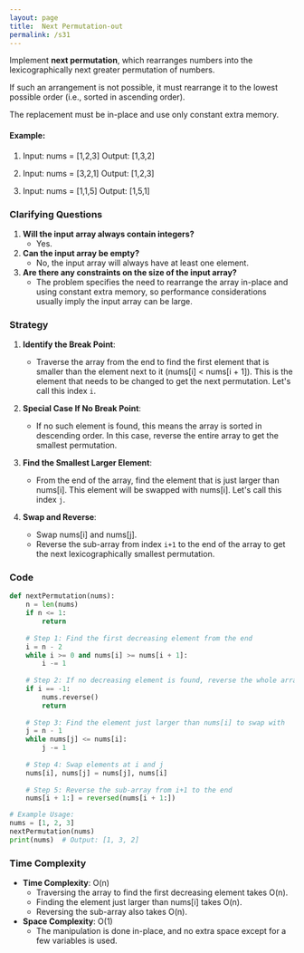 ```yaml
---
layout: page
title:  Next Permutation-out
permalink: /s31
---
```


Implement **next permutation**, which rearranges numbers into the lexicographically next greater permutation of numbers.

If such an arrangement is not possible, it must rearrange it to the lowest possible order (i.e., sorted in ascending order).

The replacement must be in-place and use only constant extra memory.

#### Example:
1. Input: nums = [1,2,3]
   Output: [1,3,2]
   
2. Input: nums = [3,2,1]
   Output: [1,2,3]
   
3. Input: nums = [1,1,5]
   Output: [1,5,1]

### Clarifying Questions
1. **Will the input array always contain integers?**
   - Yes.
2. **Can the input array be empty?**
   - No, the input array will always have at least one element.
3. **Are there any constraints on the size of the input array?**
   - The problem specifies the need to rearrange the array in-place and using constant extra memory, so performance considerations usually imply the input array can be large.

### Strategy

1. **Identify the Break Point**: 
   - Traverse the array from the end to find the first element that is smaller than the element next to it (nums[i] < nums[i + 1]). This is the element that needs to be changed to get the next permutation. Let's call this index `i`.
   
2. **Special Case If No Break Point**:
   - If no such element is found, this means the array is sorted in descending order. In this case, reverse the entire array to get the smallest permutation.
   
3. **Find the Smallest Larger Element**:
   - From the end of the array, find the element that is just larger than nums[i]. This element will be swapped with nums[i]. Let's call this index `j`.

4. **Swap and Reverse**:
   - Swap nums[i] and nums[j].
   - Reverse the sub-array from index `i+1` to the end of the array to get the next lexicographically smallest permutation.

### Code

```python
def nextPermutation(nums):
    n = len(nums)
    if n <= 1:
        return
    
    # Step 1: Find the first decreasing element from the end
    i = n - 2
    while i >= 0 and nums[i] >= nums[i + 1]:
        i -= 1
    
    # Step 2: If no decreasing element is found, reverse the whole array
    if i == -1:
        nums.reverse()
        return
    
    # Step 3: Find the element just larger than nums[i] to swap with
    j = n - 1
    while nums[j] <= nums[i]:
        j -= 1
    
    # Step 4: Swap elements at i and j
    nums[i], nums[j] = nums[j], nums[i]
    
    # Step 5: Reverse the sub-array from i+1 to the end
    nums[i + 1:] = reversed(nums[i + 1:])

# Example Usage:
nums = [1, 2, 3]
nextPermutation(nums)
print(nums)  # Output: [1, 3, 2]
```

### Time Complexity

- **Time Complexity**: O(n)
  - Traversing the array to find the first decreasing element takes O(n).
  - Finding the element just larger than nums[i] takes O(n).
  - Reversing the sub-array also takes O(n).
- **Space Complexity**: O(1)
  - The manipulation is done in-place, and no extra space except for a few variables is used.
